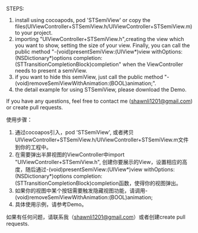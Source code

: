 STEPS:

1. install using cocoapods, pod 'STSemiView' or copy the files(UIViewController+STSemiView.h/UIViewController+STSemiView.m) to your project.
2. importing "UIViewController+STSemiView.h",creating the view which you want to show, setting the size of your view. Finally, you can call the public method "-(void)presentSemiView:(UIView*)view withOptions:(NSDictionary*)options completion:(STTransitionCompletionBlock)completion" when the ViewController needs to present a semiView.
3. if you want to hide this semiView, just call the public method "-(void)removeSemiViewWithAnimation:(BOOL)animation;".
4. the detail example for using STSemiView, please download the Demo. 

If you have any questions, feel free to contact me (shawnli1201@gmail.com) or create pull requests.

使用步骤：

1. 通过cocoapos引入，pod 'STSemiView', 或者拷贝UIViewController+STSemiView.h/UIViewController+STSemiView.m文件到你的工程中。
2. 在需要弹出半屏视图的ViewController中import "UIViewController+STSemiView.h", 创建你要展示的View，设置相应的高度，随后通过-(void)presentSemiView:(UIView*)view withOptions:(NSDictionary*)options completion:(STTransitionCompletionBlock)completion函数，使得你的视图弹出。
3. 如果你的视图中某个按钮需要触发隐藏视图功能，请调用- (void)removeSemiViewWithAnimation:(BOOL)animation;
4. 具体使用示例，请参考Demo。

如果有任何问题，请联系我（shawnli1201@gmail.com）或者创建create pull requests.
